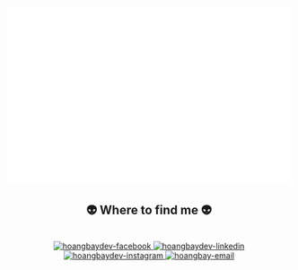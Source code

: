 <!-- HoangVanBay -->
<a href="#" target="_blank">
  <img src="svg/hoangbaydev.svg" alt="width="1200" alt="hoangbaydev-official" />
</a>


<br>
<h2 align="center">👽 Where to find me 👽</h2>
<br>
<!-- https://icons8.com -->
<div align="center">
  <a href="https://www.facebook.com/HoangBayDev" target="blank">
    <img src="https://img.icons8.com/bubbles/100/000000/facebook-new.png" alt="hoangbaydev-facebook" />
  </a>
  <a href="https://www.linkedin.com/in/hbay02/" target="blank">
    <img src="https://img.icons8.com/bubbles/100/000000/linkedin.png" alt="hoangbaydev-linkedin" />
  </a>
  <a href="https://instagram.com/trungquandev" target="blank">
    <img src="https://img.icons8.com/bubbles/100/000000/instagram.png" alt="hoangbaydev-instagram" />
  </a>
  <a href="mailto:hoangbay.it@gmail.com" target="top">
    <img src="https://img.icons8.com/bubbles/100/000000/apple-mail.png" alt="hoangbay-email" />
  </a>
</div>
<br>
<!--HoangVanBay Xin chào -->